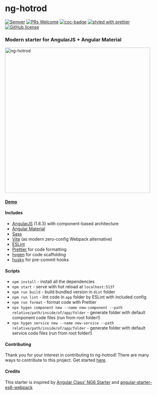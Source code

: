 # ng-hotrod

[![Semver](https://img.shields.io/github/package-json/v/fyodorio/ng-hotrod)](https://github.com/fyodorio/ng-hotrod/releases)
[![PRs Welcome](https://img.shields.io/badge/PRs-welcome-brightgreen.svg?style=flat-square)](http://makeapullrequest.com)
[![coc-badge](https://img.shields.io/badge/codeof-conduct-ff69b4.svg?style=flat-square)](https://github.com/fyodorio/ng-hotrod/blob/master/.github/CODE_OF_CONDUCT.md)
[![styled with prettier](https://img.shields.io/badge/styled_with-prettier-ff69b4.svg?style=flat-square)](https://github.com/prettier/prettier)
[![GitHub license](https://img.shields.io/github/license/loenko/ng-hotrod.svg)](https://github.com/fyodorio/ng-hotrod/blob/master/LICENSE)

### Modern starter for AngularJS + Angular Material

<img src="https://res.cloudinary.com/fyodorio/image/upload/v1611994660/my-logos/hotrod-logo_rhkfxy.jpg" alt="ng-hotrod" width="480px;" >

#### [Demo](https://ng-hotrod.netlify.app)

#### Includes

-   [AngularJS](https://angularjs.org/) (1.8.3) with component-based architecture
-   [Angular Material](https://material.angularjs.org/latest/)
-   [Sass](https://sass-lang.com/)
-   [Vite](https://vitejs.dev/) (as modern zero-config Webpack alternative)
-   [ESLint](https://eslint.org/)
-   [Prettier](https://prettier.io/) for code formatting
-   [hygen](https://www.hygen.io/) for code scaffolding
-   [husky](https://github.com/typicode/husky) for pre-commit hooks

#### Scripts

-   `npm install` - install all the dependencies
-   `npm start` - serve with hot reload at `localhost:5137`
-   `npm run build` - build bundled version in `dist` folder
-   `npm run lint` - lint code in `app` folder by ESLint with included config
-   `npm run format` - format code with Prettier
-   `npx hygen component new --name new-component --path relative/path/inside/of/app/folder` - generate folder with default component code files (run from root folder!)
-   `npx hygen service new --name new-service --path relative/path/inside/of/app/folder` - generate folder with default service code files (run from root folder!)

#### Contributing

Thank you for your interest in contributing to ng-hotrod! There are many ways to contribute to this project. Get started [here](https://github.com/loenko/ng-hotrod/blob/master/.github/CONTRIBUTING.md).

#### Credits

This starter is inspired by [Angular Class' NG6 Starter](https://github.com/gdi2290/NG6-starter) and [angular-starter-es6-webpack](https://github.com/TheLarkInn/angular-starter-es6-webpack)
